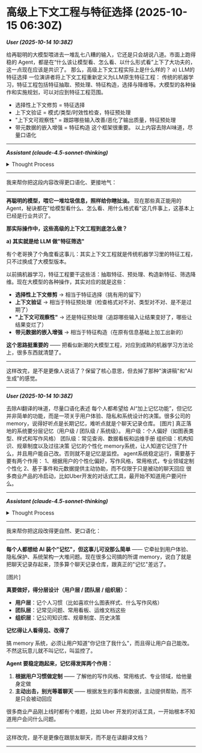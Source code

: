<!-- Generated by SpecStory -->

<!-- cursor Session 5218953b-33b4-41ca-b081-f4a952dcf126 (2025-10-15 06:30Z) -->

# 高级上下文工程与特征选择 (2025-10-15 06:30Z)

_**User (2025-10-14 10:38Z)**_

给再聪明的大模型喂进去一堆乱七八糟的输入，它还是只会胡说八道。市面上跑得稳的 Agent，都是在“什么该让模型看、怎么看、以什么形式看”上下了大功夫的，这一点现在应该是共识了。
那么，高级上下文工程实际上是什么样的？
a) LLM的特征选择
一位演讲者将上下文工程重新定义为LLM原生特征工程：
传统的机器学习，特征工程包括特征抽取、预处理、特征构造，选择与降维等。大模型的各种操作和实施规划，可以对应到特征工程范围。
- 选择性上下文修剪 = 特征选择
- 上下文验证 = 模式/类型/时效性检查，特征预处理
- "上下文可观察性" = 跟踪哪些输入改善/恶化了输出质量，特征预处理
- 带元数据的嵌入增强 = 特征构造
这个框架很重要。  以上内容去除AI味道，尽量口语化

---

_**Assistant (claude-4.5-sonnet-thinking)**_

<think><details><summary>Thought Process</summary>用户要求将一段技术性的文字去除AI味道，尽量口语化。这段文字是关于LLM上下文工程和特征工程的对比。

让我把这段内容用更口语化、接地气的方式重新表达：

原文的核心观点：
1. 开头强调输入质量的重要性
2. 好的Agent都在"喂给模型什么信息"上下功夫
3. 将LLM上下文工程类比为传统ML的特征工程
4. 列举了几个对应关系

口语化的方向：
- 去掉"重新定义"这种正式说法
- 用更日常的比喻和例子
- 少用术语堆砌，多用大白话
- 保持原意但语气更轻松</details></think>

---

我来帮你把这段内容改得更口语化、更接地气：

---

**再聪明的模型，喂它一堆垃圾信息，照样给你瞎扯淡。** 现在那些真正能用的 Agent，秘诀都在"给模型看什么、怎么看、用什么格式看"这几件事上，这基本上已经是行业共识了。

**那实际操作中，这些高级的上下文工程到底怎么做？**

**a) 其实就是给 LLM 做"特征筛选"**

有个老哥换了个角度看这事儿：其实上下文工程就是传统机器学习里的特征工程，只不过换成了大模型版本。

以前搞机器学习，特征工程要干这些活：抽取特征、预处理、构造新特征、筛选降维。现在大模型的各种操作，其实对应的就是这些：

- **选择性上下文修剪** → 相当于特征选择（挑有用的留下）
- **上下文验证** → 相当于特征预处理（检查格式对不对、类型对不对、是不是过期了）
- **"上下文可观察性"** → 还是特征预处理（追踪哪些输入让结果变好了，哪些让结果变烂了）
- **带元数据的嵌入增强** → 相当于特征构造（在原有信息基础上加工出新的）

**这个思路挺重要的** —— 把看似新潮的大模型工程，对应到成熟的机器学习方法论上，很多东西就清楚了。

---

这样改完，是不是更像人说话了？保留了核心意思，但去掉了那种"演讲稿"和"AI生成"的感觉。

---

_**User (2025-10-14 10:38Z)**_

去除AI翻译的味道，尽量口语化表述 每个人都希望给 AI“加上记忆功能”，但记忆并非简单的功能，而是一项关乎用户体验、隐私和系统设计的决策。很多公司的 memory，说得好听点是长期记忆，难听点就是个聊天记录仓库。
[图片]
真正落地的系统要分层记忆（用户级 / 团队级 / 系统级）。
用户级：个人偏好（如图表类型、样式和写作风格）
团队级：常见查询、数据看板和运维手册
组织级：机构知识、规章制度以及过往决策
记忆的个性化
memory系统，让人知道它记住了什么，并且用户能自己改。否则就不是记忆是监控。
agent系统稳定运行，需要基于要有两个作用：
1、根据用户的个性化偏好，写作风格，常用格式，专业领域定制个性化
2、基于事件和元数据提供主动协助，而不仅限于只是被动的聊天回应
很多商业产品的冷启动，比如Uber开发的对话式工具，最开始不知道用户要问什么。

---

_**Assistant (claude-4.5-sonnet-thinking)**_

<think><details><summary>Thought Process</summary>用户让我把这段关于AI记忆系统的内容改得更口语化，去除AI翻译的味道。这段内容讨论的是AI记忆功能的设计和实现，包括分层记忆、个性化、以及实际应用。

我需要：
1. 保持核心内容和意思
2. 用更自然的中文表达
3. 去掉那种翻译腔和AI生成的感觉
4. 让它读起来更像人说话

让我逐段改写：</details></think>

---

我来帮你把这段改得更自然、更口语化：

---

**每个人都想给 AI 装个"记忆"，但这事儿可没那么简单** —— 它牵扯到用户体验、隐私保护、系统架构一大堆问题。现在很多公司搞的所谓 memory，说白了就是把聊天记录存起来，顶多算个聊天记录仓库，跟真正的"记忆"差远了。

[图片]

**真要做好，得分层设计（用户层 / 团队层 / 组织层）：**

- **用户层**：记个人习惯（比如喜欢什么图表样式、什么写作风格）
- **团队层**：记常见问题、常用看板、运维文档这些
- **组织层**：记公司知识库、规章制度、历史决策

**记忆得让人看得见、改得了**

搞 memory 系统，必须让用户知道"你记住了我什么"，而且得让用户自己能改。不然这玩意儿就不叫记忆，叫监控了。

**Agent 要稳定跑起来，记忆得发挥两个作用：**

1. **根据用户习惯做定制** —— 了解他的写作风格、常用格式、专业领域，给他量身定做
2. **主动出击，别光等着聊天** —— 根据发生的事件和数据，主动提供帮助，而不是只会被动回应

很多商业产品刚上线时都有个难题，比如 Uber 开发的对话工具，一开始根本不知道用户会问什么问题。

---

这样改完，是不是更像在跟朋友聊天，而不是在读翻译文档？

---

